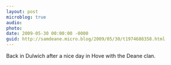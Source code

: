 ```yaml
---
layout: post
microblog: true
audio: 
photo: 
date: 2009-05-30 00:00:00 -0000
guid: http://samdeane.micro.blog/2009/05/30/t1974688358.html
---
```

Back in Dulwich after a nice day in Hove with the Deane clan.
